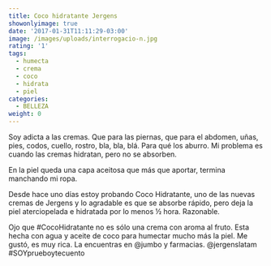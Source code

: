```yaml
---
title: Coco hidratante Jergens
showonlyimage: true
date: '2017-01-31T11:11:29-03:00'
image: /images/uploads/interrogacio-n.jpg
rating: '1'
tags:
  - humecta
  - crema
  - coco
  - hidrata
  - piel
categories:
  - BELLEZA
weight: 0
---
```

Soy adicta a las cremas. Que para las piernas, que para el abdomen, uñas, pies, codos, cuello, rostro, bla, bla, blá. Para qué los aburro. Mi problema es cuando las cremas hidratan, pero no se absorben.

<!--more-->

En la piel queda una capa aceitosa que más que aportar, termina manchando mi ropa. 

Desde hace uno días estoy probando Coco Hidratante, uno de las nuevas cremas de Jergens y lo agradable es que se absorbe rápido, pero deja la piel aterciopelada e hidratada por lo menos ½ hora. Razonable. 

Ojo que #CocoHidratante no es sólo una crema con aroma al fruto. Esta hecha con agua y aceite de coco para humectar mucho más la piel. Me gustó, es muy rica. La encuentras en @jumbo y farmacias. @jergenslatam #SOYprueboytecuento
